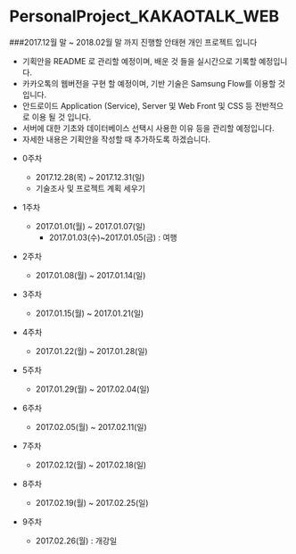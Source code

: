 ﻿# PersonalProject_KAKAOTALK_WEB

###2017.12월 말 ~ 2018.02월 말 까지 진행할 안태현 개인 프로젝트 입니다

* 기획안을 README 로 관리할 예정이며, 배운 것 들을 실시간으로 기록할 예정입니다.
* 카카오톡의 웹버전을 구현 할 예정이며, 기반 기술은 Samsung Flow를 이용할 것 입니다.
* 안드로이드 Application (Service), Server 및 Web Front 및 CSS 등 전반적으로 이용 될 것 입니다.
* 서버에 대한 기초와 데이터베이스 선택시 사용한 이유 등을 관리할 예정입니다.
* 자세한 내용은 기획안을 작성할 때 추가하도록 하겠습니다.



- 0주차 
  - 2017.12.28(목) ~ 2017.12.31(일)
  - 기술조사 및 프로젝트 계획 세우기


- 1주차
  - 2017.01.01(월) ~ 2017.01.07(일)
    - 2017.01.03(수)~2017.01.05(금) : 여행
- 2주차
  - 2017.01.08(월) ~ 2017.01.14(일)
- 3주차
  - 2017.01.15(월) ~ 2017.01.21(일)
- 4주차
  - 2017.01.22(월) ~ 2017.01.28(일)
- 5주차
  - 2017.01.29(월) ~ 2017.02.04(일)
- 6주차
  - 2017.02.05(월) ~ 2017.02.11(일)
- 7주차
  - 2017.02.12(월) ~ 2017.02.18(일)
- 8주차
  - 2017.02.19(월) ~ 2017.02.25(일)
- 9주차
  - 2017.02.26(월) : 개강일